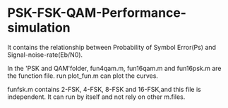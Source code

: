 # PSK-FSK-QAM-Performance-simulation
It contains the relationship between Probability of Symbol Error(Ps) and Signal-noise-rate(Eb/N0).


In the 'PSK and QAM'folder, fun4qam.m, fun16qam.m and fun16psk.m are the function file.
run plot_fun.m can plot the curves.


funfsk.m contains 2-FSK, 4-FSK, 8-FSK and 16-FSK,and this file is independent.
It can run by itself and not rely on other m.files.
